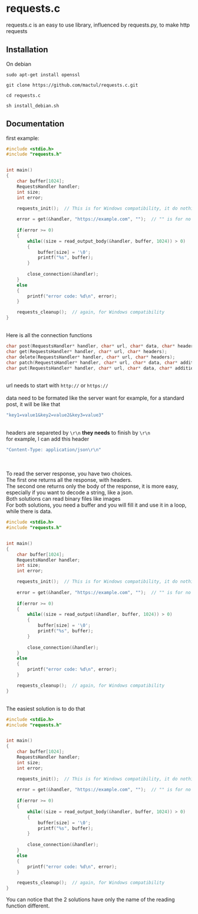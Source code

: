 # requests.c

requests.c is an easy to use library, influenced by requests.py, to make http requests

## Installation

On debian
```
sudo apt-get install openssl

git clone https://github.com/mactul/requests.c.git

cd requests.c

sh install_debian.sh
```


## Documentation

first example:
```c
#include <stdio.h>
#include "requests.h"


int main()
{
    char buffer[1024];
    RequestsHandler handler;
    int size;
    int error;

    requests_init();  // This is for Windows compatibility, it do nothing on Linux.
    
    error = get(&handler, "https://example.com", "");  // "" is for no additionals headers
    
    if(error >= 0)
    {
        while((size = read_output_body(&handler, buffer, 1024)) > 0)
        {
            buffer[size] = '\0';
            printf("%s", buffer);
        }
        
        close_connection(&handler);
    }
    else
    {
        printf("error code: %d\n", error);
    }

    requests_cleanup();  // again, for Windows compatibility
}
```
\
Here is all the connection functions
```c
char post(RequestsHandler* handler, char* url, char* data, char* headers);
char get(RequestsHandler* handler, char* url, char* headers);
char delete(RequestsHandler* handler, char* url, char* headers);
char patch(RequestsHandler* handler, char* url, char* data, char* additional_headers);
char put(RequestsHandler* handler, char* url, char* data, char* additional_headers);
```
\
url needs to start with `http://` or `https://`\
\
data need to be formated like the server want
for example, for a standard post, it will be like that
```c
"key1=value1&key2=value2&key3=value3"
```
\
headers are separeted by `\r\n` __they needs__ to finish by `\r\n`\
for example, I can add this header
```c
"Content-Type: application/json\r\n"
```
\
\
To read the server response, you have two choices.\
The first one returns all the response, with headers.\
The second one returns only the body of the response, it is more easy, especially if you want to decode a string, like a json.\
Both solutions can read binary files like images
\
For both solutions, you need a buffer and you will fill it and use it in a loop, while there is data.
```c
#include <stdio.h>
#include "requests.h"


int main()
{
    char buffer[1024];
    RequestsHandler handler;
    int size;
    int error;

    requests_init();  // This is for Windows compatibility, it do nothing on Linux.
    
    error = get(&handler, "https://example.com", "");  // "" is for no additionals headers
    
    if(error >= 0)
    {
        while((size = read_output(&handler, buffer, 1024)) > 0)
        {
            buffer[size] = '\0';
            printf("%s", buffer);
        }
        
        close_connection(&handler);
    }
    else
    {
        printf("error code: %d\n", error);
    }

    requests_cleanup();  // again, for Windows compatibility
}
```
\
The easiest solution is to do that
```c
#include <stdio.h>
#include "requests.h"


int main()
{
    char buffer[1024];
    RequestsHandler handler;
    int size;
    int error;

    requests_init();  // This is for Windows compatibility, it do nothing on Linux.
    
    error = get(&handler, "https://example.com", "");  // "" is for no additionals headers
    
    if(error >= 0)
    {
        while((size = read_output_body(&handler, buffer, 1024)) > 0)
        {
            buffer[size] = '\0';
            printf("%s", buffer);
        }
        
        close_connection(&handler);
    }
    else
    {
        printf("error code: %d\n", error);
    }

    requests_cleanup();  // again, for Windows compatibility
}
```

You can notice that the 2 solutions have only the name of the reading function different.